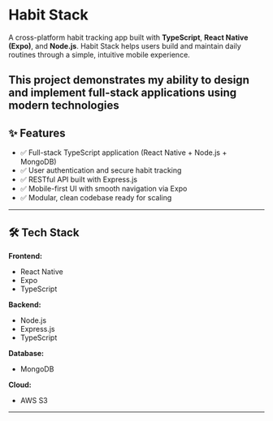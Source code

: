 # Habit Stack

A cross-platform habit tracking app built with **TypeScript**, **React Native (Expo)**, and **Node.js**.
Habit Stack helps users build and maintain daily routines through a simple, intuitive mobile experience.

This project demonstrates my ability to design and implement full-stack applications using modern technologies
---

## ✨ Features

- ✅ Full-stack TypeScript application (React Native + Node.js + MongoDB)
- ✅ User authentication and secure habit tracking
- ✅ RESTful API built with Express.js
- ✅ Mobile-first UI with smooth navigation via Expo
- ✅ Modular, clean codebase ready for scaling

---

## 🛠 Tech Stack

**Frontend:**
- React Native
- Expo
- TypeScript

**Backend:**
- Node.js
- Express.js
- TypeScript

**Database:**
- MongoDB

**Cloud:**
- AWS S3

---

